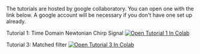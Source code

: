The tutorials are hosted by google collaboratory. 
You can open one with the link below.
A google account will be necessary if you don't have one set up already.

Tutorial 1: Time Domain Newtonian Chirp Signal
[![Open Tutorial 1 In Colab](https://colab.research.google.com/assets/colab-badge.svg)](https://colab.research.google.com/https://github.com/Sudhagar7/GW_tutorials/blob/master/Tutorial_1.ipynb)

Tutorial 3: Matched filter
[![Open Tutorial 3 In Colab](https://colab.research.google.com/assets/colab-badge.svg)](https://colab.research.google.com/https://github.com/Sudhagar7/GW_tutorials/blob/master/Tutorial_3.ipynb)



